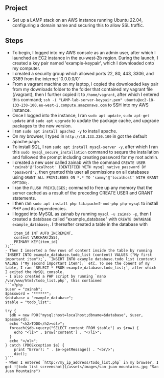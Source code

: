 ## Project 
- Set up a LAMP stack on an AWS instance running Ubuntu 22.04, configuring a domain name and securing this to allow SSL traffic. 

## Steps 
- To begin, I logged into my AWS console as an admin user, after which I launched an EC2 instance in the eu-west-2b region. During the launch, I created a key pair named 'example-keypair', which I downloaded onto my computer. 
- I created a security group which allowed ports 22, 80, 443, 3306, and 3389 from the internet '0.0.0.0/0' 
- From a vagrant machine on my laptop, I copied the downloaded key pair from my downloads folder to the folder that contained my vagrant file (/vagrant), then I further copied it to `/home/vagrant`, after which I entered this command;
`ssh -i "LAMP-lab-server-keypair.pem" ubuntu@ec2-18-133-230-100.eu-west-2.compute.amazonaws.com` to SSH into my AWS instance. 
- Once I logged into the instance, I ran `sudo apt update`, `sudo apt-get update` and `sudo apt upgrade` to update the package cache, and upgrade packages to the new version. 
- I ran `sudo apt install apache2 -y` to install apache. 
- On my browser, I typed in `http://18.133.230.100` in got the default apache page. 
- To install SQL, I ran `sudo apt install mysql-server -y`, after which I ran this `sudo mysql_secure_installation` command to sequre the installation and followed the prompt including creating password for my root admin. 
- I created a new user called zainab with the command `CREATE USER 'zainab'@'localhost' IDENTIFIED WITH mysql_native_password BY 'password';`, then granted this user all permissions on all databases using `GRANT ALL PRIVILEGES ON *.* TO 'sammy'@'localhost' WITH GRANT OPTION;`. 
- I ran the `FLUSH PRIVILEGES;` command to free up any memory that the server cached as a result of the preceding CREATE USER and GRANT statements. 
- I then ran `sudo apt install php libapache2-mod-php php-mysql` to install PHP and its dependencies. 
- I logged into MySQL as zainab by running `mysql -u zainab -p`, then I created a database called "example_database" with `CREATE DATABASE example_database;`. I thereafter created a table in the database with 
```CREATE TABLE example_database.todo_list (
	item_id INT AUTO_INCREMENT,
	content VARCHAR(255),
	PRIMARY KEY(item_id)
);```
- Then I inserted a few rows of content inside the table by running `INSERT INTO example_database.todo_list (content) VALUES ("My first important item");`, `INSERT INTO example_database.todo_list (content) VALUES ("My second important item");` etc. To see the conent of my table, I ran `SELECT * FROM example_database.todo_list;`, after which I exited the MySQL console. 
- I also created a PHP script by running `nano /var/www/html/todo_list.php`, this contained 
```<?php
$user = "zainab";
$password = "******";
$database = "example_database";
$table = "todo_list";

try {
  $db = new PDO("mysql:host=localhost;dbname=$database", $user, $password);
  echo "<h2>TODO</h2><ol>"; 
  foreach($db->query("SELECT content FROM $table") as $row) {
    echo "<li>" . $row['content'] . "</li>";
  }
  echo "</ol>";
} catch (PDOException $e) {
    print "Error!: " . $e->getMessage() . "<br/>";
    die();
}```
- When I entered `http://my_ip_address/todo_list.php` in my browser, I got ![todo list screenshot](/assets/images/san-juan-mountains.jpg "San Juan Mountains")
